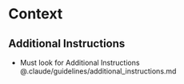 # Context

## Additional Instructions

- Must look for Additional Instructions @.claude/guidelines/additional_instructions.md
